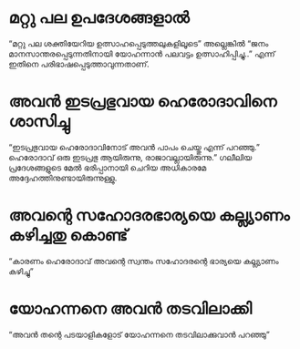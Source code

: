 # മറ്റു പല ഉപദേശങ്ങളാൽ
“മറ്റു പല ശക്തിയേറിയ ഉത്സാഹപ്പെടുത്തലുകളിലൂടെ” അല്ലെങ്കിൽ “ജനം മാനസാന്തരപ്പെടുന്നതിനായി യോഹന്നാൻ പലവട്ടം ഉത്സാഹിപ്പിച്ചു..” എന്ന് ഇതിനെ പരിഭാഷപ്പെടുത്താവുന്നതാണ്.
# അവൻ ഇടപ്രഭുവായ ഹെരോദാവിനെ ശാസിച്ചു
“ഇടപ്രഭുവായ ഹെരോദാവിനോട് അവൻ പാപം ചെയ്തു എന്ന് പറഞ്ഞു.” ഹെരോദാവ് ഒരു ഇടപ്രഭു ആയിരുന്നു, രാജാവല്ലായിരുന്നു.” ഗലീലിയ പ്രദേശങ്ങളുടെ മേൽ ഭരിപ്പാനായി ചെറിയ അധികാരമേ അദ്ദേഹത്തിനുണ്ടായിരുന്നുള്ളു. 

# അവന്റെ സഹോദരഭാര്യയെ കല്ല്യാണം കഴിച്ചതു കൊണ്ട്
“കാരണം ഹെരോദാവ് അവന്റെ സ്വന്തം സഹോദരന്റെ ഭാര്യയെ കല്ല്യാണം കഴിച്ചു”
# യോഹന്നനെ അവൻ തടവിലാക്കി
“അവൻ തന്റെ പടയാളികളോട് യോഹന്നനെ തടവിലാക്കുവാൻ പറഞ്ഞു”
